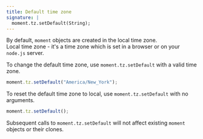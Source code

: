 ```yaml
---
title: Default time zone
signature: |
  moment.tz.setDefault(String);
---
```



By default, `moment` objects are created in the local time zone.  
Local time zone - it's a time zone which is set in a browser or on your `node.js` server.

To change the default time zone, use `moment.tz.setDefault` with a valid
time zone.

```js
moment.tz.setDefault("America/New_York");
```

To reset the default time zone to local, use `moment.tz.setDefault` with no arguments.

```js
moment.tz.setDefault();
```

Subsequent calls to `moment.tz.setDefault` will not affect existing `moment`
objects or their clones.
